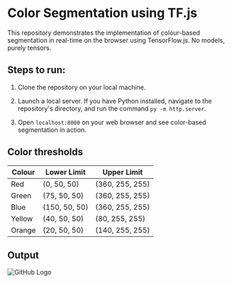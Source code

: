 # Color Segmentation using TF.js
This repository demonstrates the implementation of colour-based segmentation in real-time on the browser using TensorFlow.js. No models, purely tensors.

## Steps to run:

1. Clone the repository on your local machine.
   
2. Launch a local server. If you have Python installed, navigate to the repository's directory, and run the command ```py -m http.server```.
   
3. Open ```localhost:8000``` on your web browser and see color-based segmentation in action.

## Color thresholds
| Colour | Lower Limit | Upper Limit |
| --------- | --------- | ---- |
| Red | (0, 50, 50) | (360, 255, 255) |
| Green | (75, 50, 50) | (360, 255, 255) |
| Blue | (150, 50, 50) | (360, 255, 255) |
| Yellow | (40, 50, 50) | (80, 255, 255) |
| Orange | (20, 50, 50) | (140, 255, 255) |

## Output
![GitHub Logo](color-segmentation-tfjs.gif)
